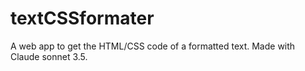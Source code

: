 # textCSSformater
A web app to get the HTML/CSS code of a formatted text. 
Made with Claude sonnet 3.5.
